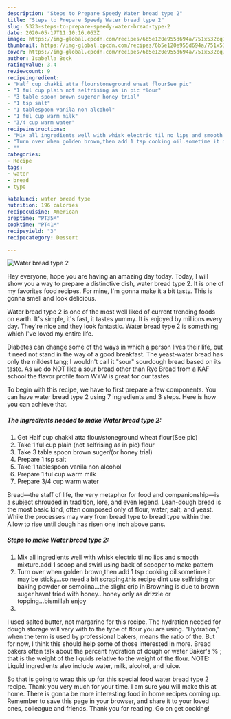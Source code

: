 ```yaml
---
description: "Steps to Prepare Speedy Water bread type 2"
title: "Steps to Prepare Speedy Water bread type 2"
slug: 5323-steps-to-prepare-speedy-water-bread-type-2
date: 2020-05-17T11:10:16.063Z
image: https://img-global.cpcdn.com/recipes/6b5e120e955d694a/751x532cq70/water-bread-type-2-recipe-main-photo.jpg
thumbnail: https://img-global.cpcdn.com/recipes/6b5e120e955d694a/751x532cq70/water-bread-type-2-recipe-main-photo.jpg
cover: https://img-global.cpcdn.com/recipes/6b5e120e955d694a/751x532cq70/water-bread-type-2-recipe-main-photo.jpg
author: Isabella Beck
ratingvalue: 3.4
reviewcount: 9
recipeingredient:
- "Half cup chakki atta flourstoneground wheat flourSee pic"
- "1 ful cup plain not selfrising as in pic flour"
- "3 table spoon brown sugeror honey trial"
- "1 tsp salt"
- "1 tablespoon vanila non alcohol"
- "1 ful cup warm milk"
- "3/4 cup warm water"
recipeinstructions:
- "Mix all ingredients well with whisk electric til no lips and smooth mixture.add 1 scoop and swirl using back of scooper to make pattern"
- "Turn over when golden brown,then add 1 tsp cooking oil.sometime it may be sticky...so need a bit scraping.this recipe dint use selfrising or baking powder or semolina...the slight crip in Browning is due to brown suger.havnt tried with honey...honey only as drizzle or topping...bismillah enjoy"
- ""
categories:
- Recipe
tags:
- water
- bread
- type

katakunci: water bread type 
nutrition: 196 calories
recipecuisine: American
preptime: "PT35M"
cooktime: "PT41M"
recipeyield: "3"
recipecategory: Dessert

---
```



![Water bread type 2](https://img-global.cpcdn.com/recipes/6b5e120e955d694a/751x532cq70/water-bread-type-2-recipe-main-photo.jpg)

Hey everyone, hope you are having an amazing day today. Today, I will show you a way to prepare a distinctive dish, water bread type 2. It is one of my favorites food recipes. For mine, I'm gonna make it a bit tasty. This is gonna smell and look delicious.

Water bread type 2 is one of the most well liked of current trending foods on earth. It's simple, it's fast, it tastes yummy. It is enjoyed by millions every day. They're nice and they look fantastic. Water bread type 2 is something which I've loved my entire life.

Diabetes can change some of the ways in which a person lives their life, but it need not stand in the way of a good breakfast. The yeast-water bread has only the mildest tang; I wouldn&#39;t call it &#34;sour&#34; sourdough bread based on its taste. As we do NOT like a sour bread other than Rye Bread from a KAF school the flavor profile from WYW is great for our tastes.


To begin with this recipe, we have to first prepare a few components. You can have water bread type 2 using 7 ingredients and 3 steps. Here is how you can achieve that.

<!--inarticleads1-->

##### The ingredients needed to make Water bread type 2:

1. Get Half cup chakki atta flour/stoneground wheat flour(See pic)
1. Take 1 ful cup plain (not selfrising as in pic) flour
1. Take 3 table spoon brown suger/(or honey trial)
1. Prepare 1 tsp salt
1. Take 1 tablespoon vanila non alcohol
1. Prepare 1 ful cup warm milk
1. Prepare 3/4 cup warm water


Bread—the staff of life, the very metaphor for food and companionship—is a subject shrouded in tradition, lore, and even legend. Lean-dough bread is the most basic kind, often composed only of flour, water, salt, and yeast. While the processes may vary from bread type to bread type within the. Allow to rise until dough has risen one inch above pans. 

<!--inarticleads2-->

##### Steps to make Water bread type 2:

1. Mix all ingredients well with whisk electric til no lips and smooth mixture.add 1 scoop and swirl using back of scooper to make pattern
1. Turn over when golden brown,then add 1 tsp cooking oil.sometime it may be sticky...so need a bit scraping.this recipe dint use selfrising or baking powder or semolina...the slight crip in Browning is due to brown suger.havnt tried with honey...honey only as drizzle or topping...bismillah enjoy
1. 


I used salted butter, not margarine for this recipe. The hydration needed for dough storage will vary with to the type of flour you are using. &#34;Hydration,&#34; when the term is used by professional bakers, means the ratio of the. But for now, I think this should help some of those interested in more. Bread bakers often talk about the percent hydration of dough or water Baker&#39;s % ; that is the weight of the liquids relative to the weight of the flour. NOTE: Liquid ingredients also include water, milk, alcohol, and juice. 

So that is going to wrap this up for this special food water bread type 2 recipe. Thank you very much for your time. I am sure you will make this at home. There is gonna be more interesting food in home recipes coming up. Remember to save this page in your browser, and share it to your loved ones, colleague and friends. Thank you for reading. Go on get cooking!
